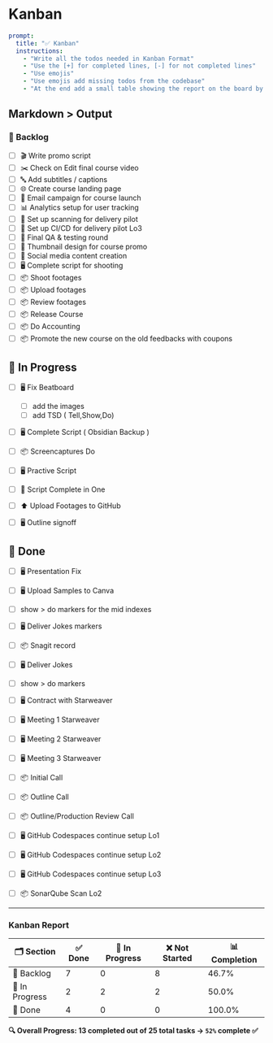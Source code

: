 # Kanban

```yaml
prompt:
  title: "✅ Kanban"
  instructions:
    - "Write all the todos needed in Kanban Format"
    - "Use the [+] for completed lines, [-] for not completed lines"
    - "Use emojis"
    - "Use emojis add missing todos from the codebase"
    - "At the end add a small table showing the report on the board by percents"
```

## Markdown > Output

### 🚀 Backlog

- [ ] 🎬 Write promo script  
- [ ] ✂️ Check on Edit final course video  
- [ ] 🔤 Add subtitles / captions  
- [ ] 🌐 Create course landing page  
- [ ] 💌 Email campaign for course launch  
- [ ] 📊 Analytics setup for user tracking  
- [ ] 🔧 Set up scanning for delivery pilot  
- [ ] 🔧 Set up CI/CD for delivery pilot  Lo3
- [ ] 🧪 Final QA & testing round  
- [ ] 🎨 Thumbnail design for course promo  
- [ ] 📢 Social media content creation  
- [ ] 🖥️ Complete script for shooting  
- [ ] 📦 Shoot footages  
- [ ] 📦 Upload footages  
- [ ] 📦 Review footages  
- [ ] 📦 Release Course  
- [ ] 📦 Do Accounting  
- [ ] 📦 Promote the new course on the old feedbacks with coupons

## 🚀 In Progress
- [ ] 🖥️ Fix Beatboard
    - [ ] add the images
    - [ ] add TSD ( Tell,Show,Do)
- [ ] 🖥️ Complete Script ( Obsidian Backup )
- [ ] 📦 Screencaptures Do
- [ ] 🖥️ Practive Script
- [ ] 🎥 Script Complete in One  
- [ ] ⬆️ Upload Footages to GitHub   
- [ ] 🖥️ Outline signoff


## 🚀 Done
- [ ] 🖥️ Presentation Fix  
- [ ] 🖥️ Upload Samples to Canva 
- [ ] show > do markers for the mid indexes
- [ ] 🖥️ Deliver Jokes  markers
- [ ] 📦 Snagit record
- [ ] 🖥️ Deliver Jokes
- [ ] show > do markers
-  [ ] 🖥️ Contract with Starweaver  
-  [ ] 🖥️ Meeting 1 Starweaver  
-  [ ] 🖥️ Meeting 2 Starweaver  
-  [ ] 🖥️ Meeting 3 Starweaver  
-  [ ] 📦 Initial Call  
-  [ ] 📦 Outline Call  
-  [ ] 📦 Outline/Production Review Call  
-  [ ] 🖥️ GitHub Codespaces continue setup Lo1
-  [ ] 🖥️ GitHub Codespaces continue setup Lo2
-  [ ] 🖥️ GitHub Codespaces continue setup Lo3
-  [ ] 📦 SonarQube Scan  Lo2


---

### Kanban Report

| 🗂️ Section     | ✅ Done | 🔄 In Progress | ❌ Not Started | 📊 Completion |
|----------------|--------|----------------|----------------|----------------|
| 🚀 Backlog     | 7      | 0              | 8              | 46.7%          |
| 🚀 In Progress | 2      | 2              | 2              | 50.0%          |
| 🚀 Done        | 4      | 0              | 0              | 100.0%         |

**🔍 Overall Progress: 13 completed out of 25 total tasks → `52%` complete ✅**
